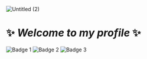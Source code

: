 
![Untitled (2)](https://github.com/user-attachments/assets/5c786a7c-bb53-42eb-8671-37f06f10c7dd)

# ✨ _Welcome to my profile_ ✨



<!---
HakimAlh/HakimAlh is a ✨ special ✨ repository because its `README.md` (this file) appears on your GitHub profile.
You can click the Preview link to take a look at your changes.
--->
![Badge 1](https://github.com/user-attachments/assets/c1e4781a-6f86-47eb-901f-481ac0de3ea9)
![Badge 2](https://github.com/user-attachments/assets/71cdcc1a-8dac-4255-b2d0-14e5c2ab4197)
![Badge 3](https://github.com/user-attachments/assets/4dd9141d-cc30-419b-aa90-cf612b644eef)
